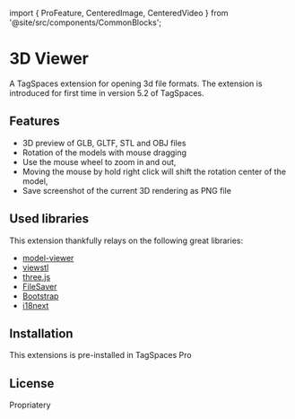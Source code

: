import { ProFeature, CenteredImage, CenteredVideo } from '@site/src/components/CommonBlocks';

<ProFeature />

# 3D Viewer

A TagSpaces extension for opening 3d file formats. The extension is introduced for first time in version 5.2 of TagSpaces.

## Features

- 3D preview of GLB, GLTF, STL and OBJ files
- Rotation of the models with mouse dragging
- Use the mouse wheel to zoom in and out,
- Moving the mouse by hold right click will shift the rotation center of the model,
- Save screenshot of the current 3D rendering as PNG file

<CenteredVideo
    caption="The 3D viewer showing 'Ordinary Behavior 2 - Television' (https://skfb.ly/oBEsP) by gozdemrl is licensed under Creative Commons Attribution (http://creativecommons.org/licenses/by/4.0/)."
    src="/media/extensions/3d-viewer.mp4"
    posterUrl="/media/extensions/3d-viewer.jpg"
    maxWidth="90%"
    autoPlay
    showCaption
  />

<!-- ![Screenshot of the 3d viewer](/media/extensions/3d-viewer.jpg) -->

## Used libraries

This extension thankfully relays on the following great libraries:

- [model-viewer](https://modelviewer.dev/)
- [viewstl](https://www.viewstl.com/)
- [three.js](https://threejs.org/)
- [FileSaver](https://github.com/eligrey/FileSaver.js/)
- [Bootstrap](https://getbootstrap.com/)
- [i18next](https://www.i18next.com/)

## Installation

This extensions is pre-installed in TagSpaces Pro

## License

Propriatery
